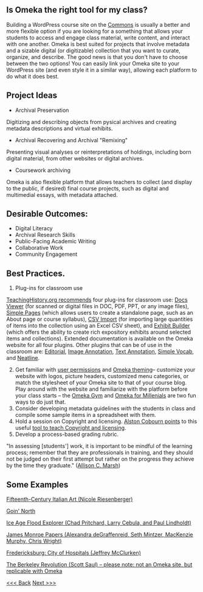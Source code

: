 ## Is Omeka the right tool for my class?

Building a WordPress course site on the [Commons](https://commons.gc.cuny.edu/) is usually a better and more flexible option if you are looking for a something that allows your students to access and engage class material, write content, and interact with one another. Omeka is best suited for projects that involve metadata and a sizable digital (or digitizable) collection that you want to curate, organize, and describe. The good news is that you don&#39;t have to choose between the two options! You can easily link your Omeka site to your WordPress site (and even style it in a similar way), allowing each platform to do what it does best.

## Project Ideas

- Archival Preservation 

Digitizing and describing objects from pysical archives and creating metadata descriptions and virtual exhibits.

- Archival Recovering and Archival &quot;Remixing&quot;

Presenting visual analyses or reinterpretations of holdings, including born digital material, from other websites or digital archives.

- Coursework archiving

Omeka is also flexible platform that allows teachers to collect (and display to the public, if desired) final course projects, such as digital and multimedial essays, with metadata attached.

## Desirable Outcomes:

- Digital Literacy
- Archival Research Skills
- Public-Facing Academic Writing
- Collaborative Work
- Community Engagement

## Best Practices.

1. Plug-ins for classroom use

[TeachingHistory.org recommends](https://teachinghistory.org/digital-classroom/tech-for-teachers/25115) four plug-ins for classroom use: [Docs Viewer](https://omeka.org/classic/plugins/DocsViewer/) (for scanned or digital files in DOC, PDF, PPT, or any image files), [Simple Pages](https://omeka.org/classic/plugins/SimplePages/) (which allows users to create a standalone page, such as an About page or course syllabus), [CSV Import](https://omeka.org/classic/plugins/CsvImport/) (for importing large quantities of items into the collection using an Excel CSV sheet), and [Exhibit Builder](https://omeka.org/classic/plugins/ExhibitBuilder/) (which offers the ability to create rich expository exhibits around selected items and collections). Extended documentation is available on the Omeka website for all four plugins. Other plugins that can be of use in the classroom are: [Editorial](https://omeka.org/classic/plugins/Editorial/), [Image Annotation](https://omeka.org/classic/plugins/ExhibitImageAnnotation/), [Text Annotation](https://omeka.org/classic/plugins/TextAnnotation/), [Simple Vocab](https://omeka.org/classic/plugins/SimpleVocabPlus/), and [Neatline](https://omeka.org/classic/plugins/Neatline/).

2. Get familiar with [user permissions](https://omeka.org/classic/docs/Admin/Users/) and [Omeka theming](https://github.com/GCDigitalFellows/omeka/blob/master/sections/themesplugins.md)– customize your website with logos, picture headers, customized menu categories, or match the stylesheet of your Omeka site to that of your course blog. Play around with the website and familiarize with the platform before your class starts – the [Omeka Gym](https://omekagym.omeka.net/about) and [Omeka for Millenials](https://lilybeauvilliers.wordpress.com/2015/05/14/omeka-for-millenials/) are two fun ways to do just that.
3. Consider developing metadata guidelines _with_ the students in class and compile some sample items in a spreadsheet with them.
4. Hold a session on Copyright and licensing. [Alston Cobourn points](https://jitp.commons.gc.cuny.edu/spreading-awareness-of-digital-preservation-and-copyright-via-omeka-based-projects/) to this useful [tool to teach Copyright and licensing](https://jitp.commons.gc.cuny.edu/spreading-awareness-of-digital-preservation-and-copyright-via-omeka-based-projects/).
5. Develop a process-based grading rubric.

&quot;In assessing [students&#39;] work, it is important to be mindful of the learning process; remember that they are professionals in training, and they should not be judged on their first attempt but rather on the progress they achieve by the time they graduate.&quot; ([Allison C. Marsh](https://academic.oup.com/dsh/article-abstract/28/2/279/1037192?redirectedFrom=fulltext))

## Some Examples

[Fifteenth-Century Italian Art (Nicole Riesenberger)](http://www.quattrocentoitalia.artinterp.org/omeka/)

[Goin' North](https://goinnorth.org/)

[Ice Age Flood Explorer (Chad Pritchard, Larry Cebula, and Paul Lindholdt)](http://floodexplorer.org/)

[James Monroe Papers (Alexandra deGraffenreid, Seth Mintzer, MacKenzie Murphy, Chris Wright)](http://projects.umwhistory.org/jmp/)

[Fredericksburg: City of Hospitals (Jeffrey McClurken)](http://projects.umwhistory.org/cwh/)

[The Berkeley Revolution (Scott Saul) – please note: not an Omeka site, but replicable with Omeka](http://revolution.berkeley.edu/)


[<<< Back](whichomeka.md) [Next >>>](next.md)  

